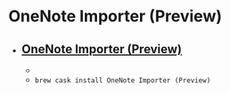 # OneNote Importer (Preview)
- [OneNote Importer (Preview)](https://www.onenote.com/import-evernote-to-onenote)
  - 
  - 
  - `brew cask install OneNote Importer (Preview)`
